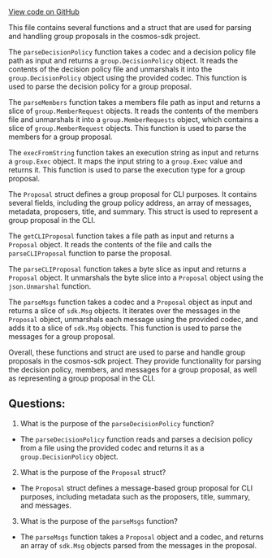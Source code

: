[View code on GitHub](https://github.com/cosmos/cosmos-sdk/blob/main/x/group/client/cli/util.go)

This file contains several functions and a struct that are used for parsing and handling group proposals in the cosmos-sdk project. 

The `parseDecisionPolicy` function takes a codec and a decision policy file path as input and returns a `group.DecisionPolicy` object. It reads the contents of the decision policy file and unmarshals it into the `group.DecisionPolicy` object using the provided codec. This function is used to parse the decision policy for a group proposal.

The `parseMembers` function takes a members file path as input and returns a slice of `group.MemberRequest` objects. It reads the contents of the members file and unmarshals it into a `group.MemberRequests` object, which contains a slice of `group.MemberRequest` objects. This function is used to parse the members for a group proposal.

The `execFromString` function takes an execution string as input and returns a `group.Exec` object. It maps the input string to a `group.Exec` value and returns it. This function is used to parse the execution type for a group proposal.

The `Proposal` struct defines a group proposal for CLI purposes. It contains several fields, including the group policy address, an array of messages, metadata, proposers, title, and summary. This struct is used to represent a group proposal in the CLI.

The `getCLIProposal` function takes a file path as input and returns a `Proposal` object. It reads the contents of the file and calls the `parseCLIProposal` function to parse the proposal.

The `parseCLIProposal` function takes a byte slice as input and returns a `Proposal` object. It unmarshals the byte slice into a `Proposal` object using the `json.Unmarshal` function.

The `parseMsgs` function takes a codec and a `Proposal` object as input and returns a slice of `sdk.Msg` objects. It iterates over the messages in the `Proposal` object, unmarshals each message using the provided codec, and adds it to a slice of `sdk.Msg` objects. This function is used to parse the messages for a group proposal.

Overall, these functions and struct are used to parse and handle group proposals in the cosmos-sdk project. They provide functionality for parsing the decision policy, members, and messages for a group proposal, as well as representing a group proposal in the CLI.
## Questions: 
 1. What is the purpose of the `parseDecisionPolicy` function?
- The `parseDecisionPolicy` function reads and parses a decision policy from a file using the provided codec and returns it as a `group.DecisionPolicy` object.

2. What is the purpose of the `Proposal` struct?
- The `Proposal` struct defines a message-based group proposal for CLI purposes, including metadata such as the proposers, title, summary, and messages.

3. What is the purpose of the `parseMsgs` function?
- The `parseMsgs` function takes a `Proposal` object and a codec, and returns an array of `sdk.Msg` objects parsed from the messages in the proposal.